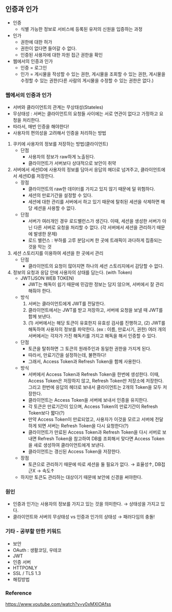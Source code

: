 ## 인증과 인가
- 인증
  - 식별 가능한 정보로 서비스에 등록된 유저의 신원을 입증하는 과정
- 인가
  - 권한에 대한 허가
  - 권한이 없다면 들어갈 수 없다.
  - 인증된 사용자에 대한 자원 접근 권한을 확인
- 웹에서의 인증과 인가
  - 인증 = 로그인
  - 인가 = 게시물을 작성할 수 있는 권한, 게시물을 조회할 수 있는 권한, 게시물을 수정할 수 있는 권한(다른 사람의 게시물을 수정할 수 있는 권한은 없다.)

### 웹에서의 인증과 인가 
- 서버와 클라이언트의 관계는 무상태성(Stateles)
- 무상태성 : 서버는 클라이언트의 요청들 사이에는 서로 연관이 없다고 가정하고 요청을 처리한다.
- 따라서, 매번 인증을 해야한다!
- 사용자의 편의성을 고려해서 인증을 처리하는 방법
1. 쿠키에 사용자의 정보를 저장하는 방법(클라이언트)
   - 단점 
     - 사용자의 정보가 raw하게 노출된다.
     - 클라이언트가 서버보다 상대적으로 보안이 취약
2. 서버에서 세션ID에 사용자의 정보를 담아서 응답의 헤더로 넘겨주고, 클라이언트에서 세션ID를 저장한다.
   - 장점 
     - 클라이언트의 raw한 데이터를 가지고 있지 않기 때문에 덜 위험하다.
     - 세션의 만료기간을 설정할 수 있다.
     - 세션에 대한 관리를 서버에서 하고 있기 때문에 탈취된 세션을 삭제하면 해당 세션을 사용할 수 없다.
   - 단점 
     - 서버가 여러개인 경우 로드밸런스가 생긴다. 이때, 세션을 생성한 서버가 아닌 다른 서버로 요청을 처리할 수 없다. (각 서버에서 세션을 관리하기 때문에 발생한 문제)
     - 로드 밸런스 : 부하를 고루 분담시켜 한 곳에 트래픽이 과다하게 집중되는 것을 막는 것
3. 세션 스토리지를 이용하여 세션을 한 곳에서 관리
   - 단점 
     - 클라이언트의 요청이 많아지면 하나의 세션 스토리지에서 감당할 수 없다.
4. 정보의 요청과 응답 안에 사용자의 상태를 담는다. (with Token)
   - JWT(JSON WEB TOKEN)
     - JWT는 해독이 쉽기 때문에 민감한 정보는 담지 않으며, 서버에서 잘 관리해줘야 한다.
   - 방식
        1. 서버는 클라이언트에게 JWT를 전달한다.
        2. 클라이언트에서는 JWT를 받고 저장하고, 서버에 요청을 보낼 때 JWT를 함께 보낸다.
        3. (1) 서버에서는 해당 토큰이 유효한지 유효성 검사를 진행하고, (2) JWT를 해독하여 사용자의 정보를 파악한다. (ex : 이름, 만료시기, 권한) 여러 개의 서버에서는 각자가 가진 해독키를 가지고 해독을 해서 인증할 수 있다.
   - 단점
     - 토큰을 탈취하면 그 토큰의 원래주인과 동일한 권한을 가지게 된다.
     - 따라서, 만료기간을 설정하는데, 불편하다!
     - 그래서, Access Token과 Refresh Token을 함께 사용한다.
   - 방식
     - 서버에서 Access Token과 Refresh Token을 한번에 생성한다. 이때, Access Token은 저장하지 않고, Refresh Token만 저장소에 저장한다. 그리고 한번에 응답의 헤더로 보내서 클라이언트는 2개의 Token을 모두 저장한다.
     - 클라이언트는 Access Token을 서버에 보내서 인증을 유지한다.
     - 각 토큰은 만료기간이 있으며, Access Token의 만료기간이 Refresh Token보다 짧다(?)
     - 만약 Access Token이 만료되었고, 사용자가 이것을 모르고 서버에 전달하게 되면 서버는 Refresh Token을 다시 요청한다(?)
     - 클라이언트가 만료된 Access Token과 Refresh Token을 다시 서버로 보내면 Refresh Token을 참고하여 DB를 조회해서 맞다면 Access Token을 새로 생성하여 클라이언트에게 보낸다.
     - 클라이언트는 갱신된 Access Token을 저장한다.
   - 장점
     - 토큰으로 관리하기 때문에 따로 세션을 둘 필요가 없다. → 효율성↑, DB접근X → 속도↑
   - 하지만 토큰도 관리하는 대상이기 때문에 보안에 신경을 써야한다.

   
### 원인
- 인증과 인가는 사용자의 정보를 가지고 있는 것을 의미한다. → 상태성을 가지고 있다.
- 클라이언트와 서버의 무상태성 vs 인증과 인가의 상태성 → 패러다임의 충돌!

### 기타 - 공부할 만한 키워드
- 보안
- OAuth : 생활코딩, 우테코
- JWT
- 인증 서버
- HTTPONLY
- SSL / TLS 1.3
- 해킹방법

### Reference
<https://www.youtube.com/watch?v=y0xMXlOAfss>